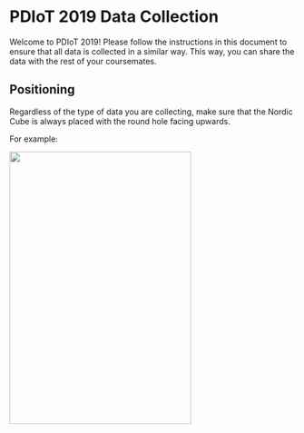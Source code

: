 # PDIoT 2019 Data Collection

Welcome to PDIoT 2019! Please follow the instructions in this document to ensure that all data is collected in a similar way. 
This way, you can share the data with the rest of your coursemates. 

## Positioning
Regardless of the type of data you are collecting, make sure that the Nordic Cube is always placed with the round hole facing upwards.

For example:

<img src="https://github.com/specknet/pdiot-data/blob/master/2019/Sensor%20Positioning/foot.jpeg"  width="320" height="480">

